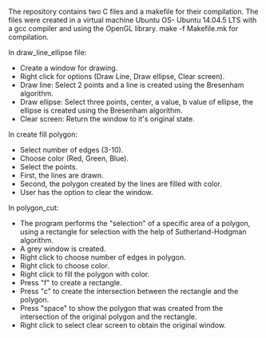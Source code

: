 The repository contains two C files and a makefile for their compilation.
The files were created in a virtual machine Ubuntu OS- Ubuntu 14.04.5 LTS with a gcc compiler and using the OpenGL library.
make -f Makefile.mk for compilation.


In draw_line_ellipse file:
  - Create a window for drawing.
  - Right click for options (Draw Line, Draw ellipse, Clear screen).
  - Draw line: Select 2 points and a line is created using the Bresenham algorithm.
  - Draw ellipse: Select three points, center, a value, b value of ellipse, the ellipse is created using the Bresenham algorithm.
  - Clear screen: Return the window to it's original state.


In create fill polygon:
  - Select number of edges (3-10).
  - Choose color (Red, Green, Blue).
  - Select the points.
  - First, the lines are drawn.
  - Second, the polygon created by the lines are filled with color.
  - User has the option to clear the window.
   
In polygon_cut:
  - The program performs the "selection" of a specific area of a polygon, using a rectangle for selection with the help of Sutherland-Hodgman algorithm.
  - A grey window is created.
  - Right click to choose number of edges in polygon.
  - Right click to choose color.
  - Right click to fill the polygon with color.
  - Press "f" to create a rectangle.
  - Press "c" to create the intersection between the rectangle and the polygon.
  - Press "space" to show the polygon that was created from the intersection of the original polygon and the rectangle.
  - Right click to select clear screen to obtain the original window.
